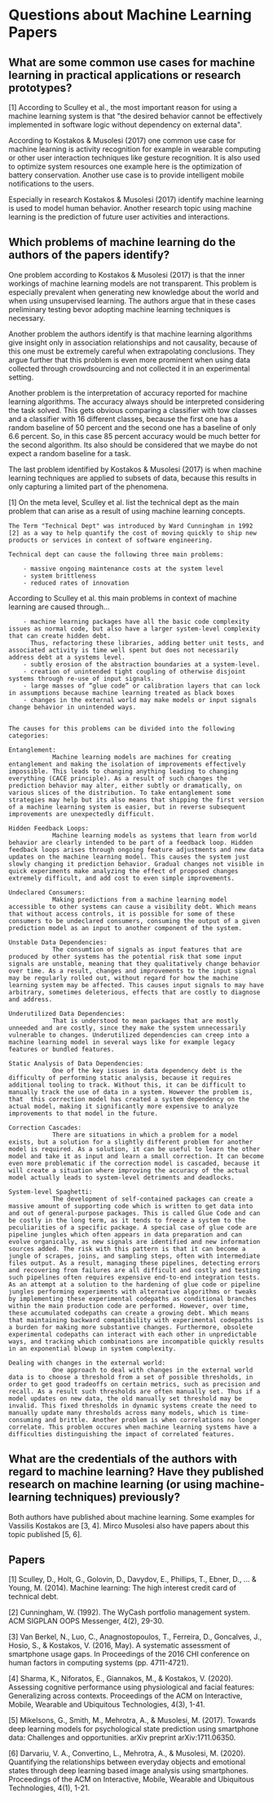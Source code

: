 # Questions about Machine Learning Papers

## What are some common use cases for machine learning in practical applications or research prototypes?

[1] According to Sculley et al., the most important reason for using a machine learning system is that "the desired behavior cannot be
effectively implemented in software logic without dependency on external data".

According to Kostakos & Musolesi (2017) one common use case for machine learning is activity recognition for example in wearable computing or other user interaction techniques like gesture recognition. It is also used to optimize system resources one example here is the optimization of battery conservation. Another use case is to provide intelligent mobile notifications to the users.

Especially in research Kostakos & Musolesi (2017) identify machine learning is used to model human behavior. Another research topic using machine learning is the prediction of future user activities and interactions.


## Which problems of machine learning do the authors of the papers identify?

One problem according to Kostakos & Musolesi (2017) is that the inner workings of machine learning models are not transparent. This problem is especially prevalent when generating new knowledge about the world and when using unsupervised learning. The authors argue that in these cases preliminary testing bevor adopting machine learning techniques is necessary. 

Another problem the authors identify is that machine learning algorithms give insight only in association relationships and not causality, because of this one must be extremely careful when extrapolating conclusions. They argue further that this problem is even more prominent when using data collected through crowdsourcing and not collected it in an experimental setting.

Another problem is the interpretation of accuracy reported for machine learning algorithms. The accuracy always should be interpreted considering the task solved. This gets obvious comparing a classifier with tow classes and a classifier with 16 different classes, because the first one has a random baseline of 50 percent and the second one has a baseline of only 6.6 percent. So, in this case 85 percent accuracy would be much better for the second algorithm. Its also should be considered that we maybe do not expect a random baseline for a task.

The last problem identified by Kostakos & Musolesi (2017) is when machine learning techniques are applied to subsets of data, because this results in only capturing a limited part of the phenomena.

[1] On the meta level, Sculley et al. list the technical dept as the main problem that can arise as a result of using machine learning concepts. 

    The Term "Technical Dept" was introduced by Ward Cunningham in 1992 [2] as a way to help quantify the cost of moving quickly to ship new
    products or services in context of software engineering. 
    
    Technical dept can cause the following three main problems:

        - massive ongoing maintenance costs at the system level
        - system brittleness
        - reduced rates of innovation

   According to Sculley et al. this main problems in context of machine learning are caused through...

        - machine learning packages have all the basic code complexity issues as normal code, but also have a larger system-level complexity that can create hidden debt. 
          Thus, refactoring these libraries, adding better unit tests, and associated activity is time well spent but does not necessarily address debt at a systems level.
        - subtly erosion of the abstraction boundaries at a system-level.
        - creation of unintended tight coupling of otherwise disjoint systems through re-use of input signals.
        - large masses of “glue code” or calibration layers that can lock in assumptions because machine learning treated as black boxes
        - changes in the external world may make models or input signals change behavior in unintended ways.

    
    The causes for this problems can be divided into the following categories:

    Entanglement: 
                Machine learning models are machines for creating entanglement and making the isolation of improvements effectively impossible. This leads to changing anything leading to changing everything (CACE principle). As a result of such changes the prediction behavior may alter, either subtly or dramatically, on various slices of the distribution. To take entanglement some strategies may help but its also means that shipping the first version of a machine learning system is easier, but in reverse subsequent improvements are unexpectedly difficult.

    Hidden Feedback Loops: 
                Machine learning models as systems that learn from world behavior are clearly intended to be part of a feedback loop. Hidden feedback loops arises through ongoing feature adjustments and new data updates on the machine learning model. This causes the system just slowly changing it prediction behavior. Gradual changes not visible in quick experiments make analyzing the effect of proposed changes extremely difficult, and add cost to even simple improvements.

    Undeclared Consumers:
                Making predictions from a machine learning model accessible to other systems can cause a visibility debt. Which means that without access controls, it is possible for some of these consumers to be undeclared consumers, consuming the output of a given prediction model as an input to another component of the system. 

    Unstable Data Dependencies:
                The consumtion of signals as input features that are produced by other systems has the potential risk that some input signals are unstable, meaning that they qualitatively change behavior over time. As a result, changes and improvements to the input signal may be regularly rolled out, without regard for how the machine learning system may be affected. This causes input signals to may have arbitrary, sometimes deleterious, effects that are costly to diagnose and address.

    Underutilized Data Dependencies:
                That is understood to mean packages that are mostly unneeded and are costly, since they make the system unnecessarily vulnerable to changes. Underutilized dependencies can creep into a machine learning model in several ways like for example legacy features or bundled features.

    Static Analysis of Data Dependencies:
                One of the key issues in data dependency debt is the difficulty of performing static analysis, because it requires additional tooling to track. Without this, it can be difficult to manually track the use of data in a system. However the problem is, that  this correction model has created a system dependency on the actual model, making it significantly more expensive to analyze improvements to that model in the future. 

    Correction Cascades:
                There are situations in which a problem for a model exists, but a solution for a slightly different problem for another model is required. As a solution, it can be useful to learn the other model and take it as input and learn a small correction. It can become even more problematic if the correction model is cascaded, because it will create a situation where improving the accuracy of the actual model actually leads to system-level detriments and deadlocks.

    System-level Spaghetti:
                The development of self-contained packages can create a massive amount of supporting code which is written to get data into and out of general-purpose packages. This is called Glue Code and can be costly in the long term, as it tends to freeze a system to the peculiarities of a specific package. A special case of glue code are pipeline jungles which often appears in data preparation and can evolve organically, as new signals are identified and new information sources added. The risk with this pattern is that it can become a jungle of scrapes, joins, and sampling steps, often with intermediate files output. As a result, managing these pipelines, detecting errors and recovering from failures are all difficult and costly and testing such pipelines often requires expensive end-to-end integration tests. As an attempt at a solution to the hardening of glue code or pipeline jungles performing experiments with alternative algorithms or tweaks by implementing these experimental codepaths as conditional branches within the main production code are performed. However, over time, these accumulated codepaths can create a growing debt. Which means that maintaining backward compatibility with experimental codepaths is a burden for making more substantive changes. Furthermore, obsolete experimental codepaths can interact with each other in unpredictable ways, and tracking which combinations are incompatible quickly results in an exponential blowup in system complexity. 

    Dealing with changes in the external world:
                One approach to deal with changes in the external world data is to choose a threshold from a set of possible thresholds, in order to get good tradeoffs on certain metrics, such as precision and recall. As a result such thresholds are often manually set. Thus if a model updates on new data, the old manually set threshold may be invalid. This fixed thresholds in dynamic systems create the need to manually update many thresholds across many models, which is time-consuming and brittle. Another problem is when correlations no longer correlate. This problem occures when machine learning systems have a difficulties distinguishing the impact of correlated features. 



## What are the credentials of the authors with regard to machine learning? Have they published research on machine learning (or using machine-learning techniques) previously?

Both authors have published about machine learning. Some examples for Vassilis Kostakos are [3, 4]. Mirco Musolesi also have papers about this topic published [5, 6].






## Papers

[1] Sculley, D., Holt, G., Golovin, D., Davydov, E., Phillips, T., Ebner, D., ... & Young, M. (2014). Machine learning: The high interest credit card of technical debt.

[2] Cunningham, W. (1992). The WyCash portfolio management system. ACM SIGPLAN OOPS Messenger, 4(2), 29-30.

[3] Van Berkel, N., Luo, C., Anagnostopoulos, T., Ferreira, D., Goncalves, J., Hosio, S., & Kostakos, V. (2016, May). A systematic assessment of smartphone usage gaps. In Proceedings of the 2016 CHI conference on human factors in computing systems (pp. 4711-4721).

[4] Sharma, K., Niforatos, E., Giannakos, M., & Kostakos, V. (2020). Assessing cognitive performance using physiological and facial features: Generalizing across contexts. Proceedings of the ACM on Interactive, Mobile, Wearable and Ubiquitous Technologies, 4(3), 1-41.

[5] Mikelsons, G., Smith, M., Mehrotra, A., & Musolesi, M. (2017). Towards deep learning models for psychological state prediction using smartphone data: Challenges and opportunities. arXiv preprint arXiv:1711.06350.

[6] Darvariu, V. A., Convertino, L., Mehrotra, A., & Musolesi, M. (2020). Quantifying the relationships between everyday objects and emotional states through deep learning based image analysis using smartphones. Proceedings of the ACM on Interactive, Mobile, Wearable and Ubiquitous Technologies, 4(1), 1-21.
